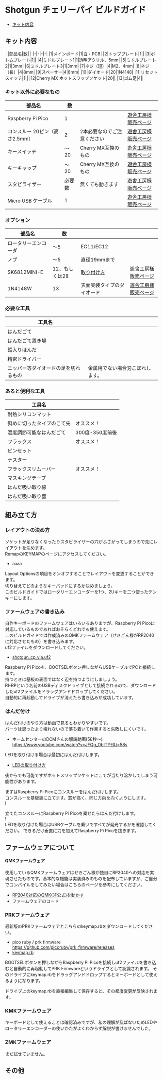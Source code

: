 # Shotgun チェリーパイ ビルドガイド
- [キット内容](#キット内容)

## キット内容
![]()
||部品名|数| |
|-|-|-|-|
|1|メインボード|1|白・PCB|
|2|トッププレート|1||
|3|ボトムプレート|1||
|4|ミドルプレート1|1|透明アクリル、5mm|
|5|ミドルプレート2|1|3mm|
|6|ミドルプレート3|1|3mm|
|7|ネジ（短）|4|M2、4mm|
|8|ネジ（長）|4|8mm|
|9|スペーサー|4|8mm|
|10|ダイオード|20|1N4148|
|11|リセットスイッチ|1||
|12|Cherry MX ホットスワップソケット|20||
|13|ゴム足|4||

### キット以外に必要なもの
|部品名|数|||
|-|-|-|-|
|Raspberry Pi Pico|1||[遊舎工房様販売ページ](https://shop.yushakobo.jp/products/raspberry-pi-pico)|
|コンスルー 20ピン（高さ2.5mm）|2|2本必要なのでご注意ください|[遊舎工房様販売ページ](https://shop.yushakobo.jp/products/31?variant=40815840067745)|
|キースイッチ|～20|Cherry MX互換のもの|[遊舎工房様販売ページ](https://shop.yushakobo.jp/collections/all-switches/cherry-mx-%E4%BA%92%E6%8F%9B-%E3%82%B9%E3%82%A4%E3%83%83%E3%83%81)|
|キーキャップ|～20|Cherry MX互換のもの|[遊舎工房様販売ページ](https://shop.yushakobo.jp/collections/keycaps/cherry-mx-%E4%BA%92%E6%8F%9B-%E3%82%AD%E3%83%BC%E3%82%AD%E3%83%A3%E3%83%83%E3%83%97)|
|スタビライザー|必要数|無くても動きます|[遊舎工房様販売ページ](https://shop.yushakobo.jp/collections/all-keyboard-parts/Stabilizer)|
|Micro USB ケーブル|1||[遊舎工房様販売ページ](https://shop.yushakobo.jp/products/usb-cable-micro-b-0-8m)|

### オプション
|部品名|数|||
|-|-|-|-|
|ロータリーエンコーダ|～5|EC11/EC12||
|ノブ|～5|直径19mmまで||
|SK6812MINI-E|12、もしくは28|[取り付け方](led.md)|[遊舎工房様販売ページ](https://shop.yushakobo.jp/products/sk6812mini-e-10)|
|1N4148W|13|表面実装タイプのダイオード|[遊舎工房様販売ページ](https://shop.yushakobo.jp/products/a0800di-02-100)|


### 必要な工具
|工具名| |
|-|-|
|はんだごて||
|はんだごて置き場||
|鉛入りはんだ||
|精密ドライバー||
|ニッパー等ダイオードの足を切れるもの|金属用でない場合刃こぼれします。|

### あると便利な工具
|工具名||
|-|-|
|耐熱シリコンマット||
|斜めに切ったタイプのこて先|オススメ！|
|温度調節可能なはんだごて|300度-350度前後|
|フラックス|オススメ！|
|ピンセット||
|テスター||
|フラックスリムーバー|オススメ！|
|マスキングテープ||
|はんだ吸い取り線||
|はんだ吸い取り器||

## 組み立て方
### レイアウトの決め方  
  
ソケットが足りなくなったりスタビライザーの穴がふさがってしまうので先にレイアウトを決めます。  
RemapのKEYMAPのページにアクセスしてください。  
 - aaaa

Layout Optionsの項目をオンオフすることでレイアウトを変更することができます。   
切り替えてどのようなキーパッドにするか決めましょう。  
このビルドガイドではロータリーエンコーダーを1つ、2Uキーを二つ使ったテンキーにします。

### ファームウェアの書き込み

自作キーボードのファームウェアはいろいろありますが、Raspberry Pi Picoに対応しているものであればおそらくどれでも使えます。  
このビルドガイドでは作成済みのQMKファームウェア（せきごん様がRP2040に対応させたもの）を書き込みます。  
uf2ファイルをダウンロードしてください。  
- [shotgun_cp_via.uf2]()
  
Raspberry Pi Picoを、BOOTSELボタン押しながらUSBケーブルでPCと接続します。  
持つときは基板の表面ではなく辺を持つようにしましょう。  
RI-RPという名前のUSBディスクドライブとして接続されるので、ダウンロードしたuf2ファイルをドラッグアンドドロップしてください。  
自動的に再起動してドライブが消えたら書き込みが成功しています。  

### はんだ付け
はんだ付けのやり方は動画で見るとわかりやすいです。  
パーツは思ったより壊れないので落ち着いて作業すると失敗しにくいです。  
 - ホームセンターのDCMさんの解説動画(58秒～) https://www.youtube.com/watch?v=JFQg_ObITYE&t=58s  
  
LEDを取り付ける場合は最初にはんだ付けします。  
 - [LEDの取り付け方](led.md)  

後からでも可能ですがホットスワップソケットにこてが当たり溶かしてしまう可能性があります。  
  
まずはRaspberry Pi Picoにコンスルーをはんだ付けします。  
コンスルーを基板裏に立てます。窓が高く、同じ方向を向くようにします。  
!  
  
立てたコンスルーにRaspberry Pi Picoを乗せたらはんだ付けします。  
!  
LEDを取り付けた場合はUSBケーブルを繋いですべてが発光するかを確認してください。
できるだけ垂直に力を加えてRaspberry Pi Picoを抜きます。  









## ファームウェアについて
#### QMKファームウェア
使用しているQMKファームウェアはせきごん様が独自にRP2040への対応を実現させたものです。基本的な機能は実装済みのものを配布していますが、ご自分でコンパイルをしてみたい場合はこちらのページを参考にしてください。
 - [RP2040対応のQMK(非公式)を動かす](https://scrapbox.io/self-made-kbds-ja/RP2040%E5%AF%BE%E5%BF%9C%E3%81%AEQMK(%E9%9D%9E%E5%85%AC%E5%BC%8F)%E3%82%92%E5%8B%95%E3%81%8B%E3%81%99)
 - ファームウェアのコード

### PRKファームウェア
最新版のPRKファームウェアとこちらのkeymap.rbをダウンロードしてください。
 - pico ruby / prk firmware https://github.com/picoruby/prk_firmware/releases
 - [keymap.rb]()

BOOTSELボタンを押しながらRaspberry Pi Picoを接続しuf2ファイルを書き込むと自動的に再起動してPRK Firmwareというドライブとして認識されます。
そのドライブにkeymap.rbをドラッグアンドドロップするとキーボードとして使えるようになります。

ドライブ上のkeymap.rbを直接編集して保存すると、その都度変更が反映されます。

### KMKファームウェア
キーボードとして使えることは確認済みですが、私の理解が及ばないためLEDやロータリーエンコーダーの使いかたがよくわからず解説が書けませんでした。

### ZMKファームウェア
まだ試せていません。

## その他






